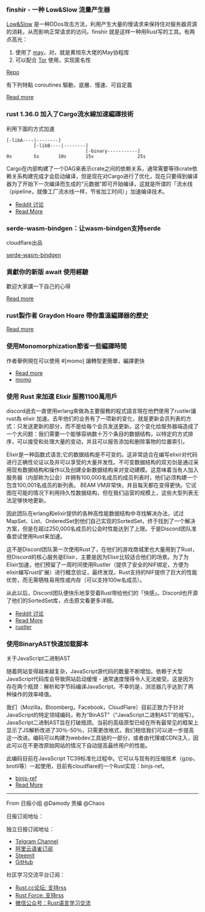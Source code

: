 ### finshir - 一种 Low&Slow 流量产生器

[Low&Slow](https://www.cloudflare.com/learning/ddos/ddos-low-and-slow-attack/) 是一种DDos攻击方法，利用产生大量的慢请求来保持住对服务器资源的消耗，从而影响正常请求的访问。finshir 就是这样一种用Rust写的工具。有两点高光：

1. 使用了 [may](https://github.com/Xudong-Huang/may)，对，就是黄旭东大佬的May协程库
2. 可以配合 [Tor](https://en.wikipedia.org/wiki/Tor_%28anonymity_network%29) 使用，实现匿名性

[Repo](https://github.com/Gymmasssorla/finshir)

有下列特點 coroutines 驅動，底層、慢速、可自定義

[Read more](https://www.reddit.com/r/rust/comments/bpor6b/finshir_a_coroutinesdriven_and_fully_customizable/)

### rust 1.36.0 加入了Cargo流水線加速編譯技術

利用下圖的方式加速

```
[-libA----|--------]
          [-libB----|--------]
                             [-binary-----------]
0s        5s       10s       15s                25s
```

Cargo在内部构建了一个DAG来表示crate之间的依赖关系，通常需要等待crate依赖关系构建完成才会启动编译，但是现在对Cargo进行了优化，现在只要得到编译器为了开始下一次编译而生成的“元数据”即可开始编译，这就是所谓的「流水线（pipeline，就像工厂流水线一样，节省加工时间）」加速编译技术。

- [Reddit 讨论](https://www.reddit.com/r/rust/comments/bpucwt/evaluating_pipelined_rustc_compilation/)
- [Read More](https://internals.rust-lang.org/t/evaluating-pipelined-rustc-compilation/10199)

### serde-wasm-bindgen：让wasm-bindgen支持serde

cloudflare出品

[serde-wasm-bindgen](https://github.com/cloudflare/serde-wasm-bindgen)

### 貢獻你的新版 await 使用經驗
歡迎大家講一下自己的心得

[Read more](https://www.reddit.com/r/rust/comments/bpukn7/submit_your_experience_for_newly_await_syntax/)

### rust製作者 Graydon Hoare 帶你重溫編譯器的歷史

[Read more](https://www.reddit.com/r/rust/comments/bpvd5p/rust_creator_graydon_hoare_recounts_the_history/)

### 使用Monomorphization節省一些編譯時間

作者舉例現在可以使用 #[momo] 讓轉型更簡單，編譯更快

- [Read more](https://www.reddit.com/r/rust/comments/bpxg7w/momo_get_back_some_compile_time_from/)
-  [momo](https://github.com/llogiq/momo)

### 使用 Rust 來加速 Elixir 服務1100萬用戶

discord過去一直使用erlang來做為主要服務的程式語言現在他們使用了rustler讓rust為 elixir 加速。去年他们的业务有了一项新的变化，就是更新会员列表的方式：只发送更新的部分，而不是给每个会员发送更新。这个变化给服务器端造成了一个大问题：我们需要一个能够容纳数十万个条目的数据结构，以特定的方式排序，可以接受和处理大量的变动，并且可以报告添加和删除事物的位置索引。

Elixir是一种函数式语言;它的数据结构是不可变的。这非常适合在编写elixir对代码进行正确性论证以及并可以享受的大量并发性。不可变数据结构的双刃剑是通过采用现有数据结构和操作以及创建全新数据结构来对变动建模。这意味着当有人加入服务器（内部称为公会）并拥有100,000名成员的成员列表时，他们必须构建一个包含100,001名成员的新列表。 BEAM VM非常快，并且每天都在变得更快。它试图在可能的情况下利用持久性数据结构，但在我们运营的规模上，这些大型列表无法足够快地更新。

因此团队在erlang和elixir提供的各种高性能数据结构中寻找解决办法，试过MapSet、List、OrderedSet到他们自己实现的SortedSet，终于找到了一个解决方案，但是在超过250,000名成员的公会时性能达到了上限。于是Discord团队准备尝试使用Rust来加速。

这不是Discord团队第一次使用Rust了，在他们的游戏商城里也大量用到了Rust，但Discord的核心服务是Elixir，主要是因为Elixir比较适合他们的场景。为了为Elixir加速，他们预留了一周时间使用Rustler（提供了安全的NIF绑定，方便为elixir编写rust扩展）进行概念验证，最终发现，Rust支持的NIF提供了巨大的性能优势，而无需牺牲易用性或内存（可以支持100w名成员）。

从此以后，Discord团队便快乐地享受着Rust带给他们的「快感」。Discord也开源了他们的SortedSet库，点击原文看更多详细。

- [Reddit 讨论](https://www.reddit.com/r/rust/comments/bpw1aw/using_rust_to_scale_elixir_for_11_million/)
- [Read More](https://blog.discordapp.com/using-rust-to-scale-elixir-for-11-million-concurrent-users-c6f19fc029d3?gi=f41b3f0ac2b3)
- [rustler](https://github.com/rusterlium/rustler)

### 使用BinaryAST快速加载脚本

关于JavaScript二进制AST

随着网站变得越来越复杂，JavaScript源代码的数量不断增加。依赖于大型JavaScript代码库会导致网站启动缓慢 - 通常速度慢得令人无法接受。这是因为存在两个瓶颈：解析和字节码编译JavaScript。不幸的是，浏览器几乎达到了两种操作的效率峰值。

我们（Mozilla，Bloomberg，Facebook，CloudFlare）目前正致力于针对JavaScript的特定领域编码，称为“BinAST”（“JavaScript二进制AST”的缩写）。 JavaScript二进制AST旨在打破瓶颈。当前的高级原型已经在所有最常见的框架上显示了JS解析改进了30％-50％，只需更改格式，我们相信我们可以进一步提高这一改进。编码可以构建为webdev工具链的一部分，或者由代理或CDN注入，因此可以在不更改原始网站的情况下自动提高最终用户的性能。

此编码目前在JavaScript TC39标准化过程中。它可以与现有的压缩技术（gzip，brotli等）一起使用，目前有cloudflare的一个Rust实现：binjs-ref。

- [binjs-ref](https://github.com/binast/binjs-ref)
- [Read More](https://blog.cloudflare.com/binary-ast/)


---

From 日报小组 @Damody 责编 @Chaos

日报订阅地址：

独立日报订阅地址：
- [Telgram Channel](https://t.me/rust_daily_news )
- [阿里云语雀订阅](https://www.yuque.com/chaosbot/rustnews)
- [Steemit](https://steemit.com/@blackanger)
- [GitHub](https://github.com/RustStudy/rust_daily_news)

社区学习交流平台订阅：
- [Rust.cc论坛: 支持rss](https://rust.cc)
- [Rust Force: 支持rss](https://rustforce.net/)
- [微信公众号：Rust语言学习交流](https://rust.cc/article?id=ed7c9379-d681-47cb-9532-0db97d883f62)
